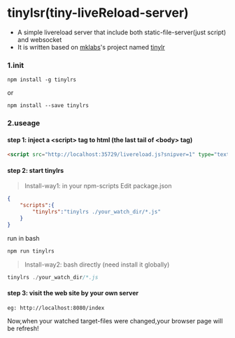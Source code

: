 # tinylsr(tiny-liveReload-server)

- A simple livereload server that include both static-file-server(just script) and websocket
- It is written based on [mklabs](https://github.com/mklabs)'s project named [tinylr](https://github.com/mklabs/tiny-lr)

### 1.init
````
npm install -g tinylrs
````
or
````
npm install --save tinylrs
````

### 2.useage

#### step 1: inject a &lt;script&gt; tag to html (the last tail of &lt;body&gt; tag)
```html
<script src="http://localhost:35729/livereload.js?snipver=1" type="text/javascript"></script>
````

#### step 2: start tinylrs

> Install-way1: in your npm-scripts
Edit package.json
```json
{
    "scripts":{
        "tinylrs":"tinylrs ./your_watch_dir/*.js"
    }
}
````
run in bash
```js
npm run tinylrs
````


> Install-way2: bash directly (need install it globally)
```js
tinylrs ./your_watch_dir/*.js
````

#### step 3: visit the web site by your own server
````
eg: http://localhost:8080/index
````

Now,when your watched target-files were changed,your browser page will be refresh!







